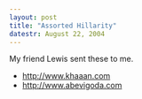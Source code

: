 ```yaml
---
layout: post
title: "Assorted Hillarity"
datestr: August 22, 2004
---
```


My friend Lewis sent these to me.
<ul>
<li><a href="http://www.khaaan.com/" title="Khaaan!">http://www.khaaan.com</a></li>
<li><a href="http://www.abevigoda.com" title="Abe Vigoda Status">http://www.abevigoda.com</a></li>
</ul>

